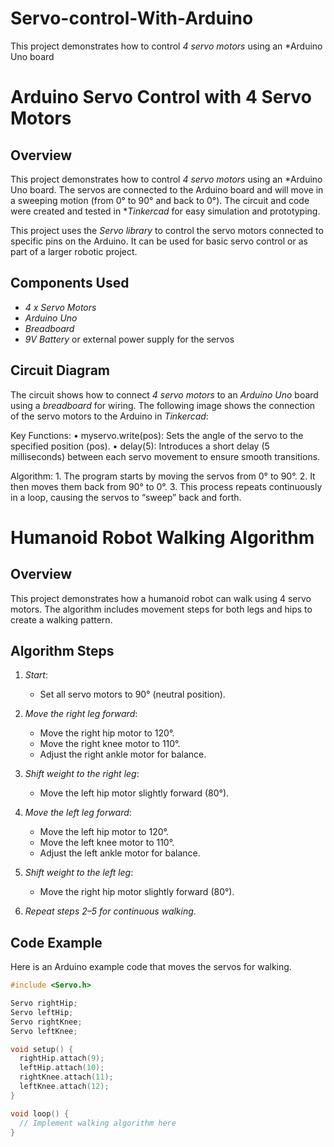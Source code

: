 # Servo-control-With-Arduino
This project demonstrates how to control *4 servo motors* using an *Arduino Uno board

# Arduino Servo Control with 4 Servo Motors

## Overview
This project demonstrates how to control *4 servo motors* using an *Arduino Uno board. The servos are connected to the Arduino board and will move in a sweeping motion (from 0° to 90° and back to 0°). The circuit and code were created and tested in **Tinkercad* for easy simulation and prototyping.

This project uses the *Servo library* to control the servo motors connected to specific pins on the Arduino. It can be used for basic servo control or as part of a larger robotic project.

## Components Used
- *4 x Servo Motors*
- *Arduino Uno*
- *Breadboard*
- *9V Battery* or external power supply for the servos

## Circuit Diagram
The circuit shows how to connect *4 servo motors* to an *Arduino Uno* board using a *breadboard* for wiring. The following image shows the connection of the servo motors to the Arduino in *Tinkercad*:

Key Functions:
	•	myservo.write(pos): Sets the angle of the servo to the specified position (pos).
	•	delay(5): Introduces a short delay (5 milliseconds) between each servo movement to ensure smooth transitions.

Algorithm:
	1.	The program starts by moving the servos from 0° to 90°.
	2.	It then moves them back from 90° to 0°.
	3.	This process repeats continuously in a loop, causing the servos to “sweep” back and forth.

 # Humanoid Robot Walking Algorithm

## Overview
This project demonstrates how a humanoid robot can walk using 4 servo motors. The algorithm includes movement steps for both legs and hips to create a walking pattern.

## Algorithm Steps

1. *Start*:
   - Set all servo motors to 90° (neutral position).
   
2. *Move the right leg forward*:
   - Move the right hip motor to 120°.
   - Move the right knee motor to 110°.
   - Adjust the right ankle motor for balance.

3. *Shift weight to the right leg*:
   - Move the left hip motor slightly forward (80°).

4. *Move the left leg forward*:
   - Move the left hip motor to 120°.
   - Move the left knee motor to 110°.
   - Adjust the left ankle motor for balance.

5. *Shift weight to the left leg*:
   - Move the right hip motor slightly forward (80°).

6. *Repeat steps 2–5 for continuous walking*.

## Code Example
Here is an Arduino example code that moves the servos for walking.

```cpp
#include <Servo.h>

Servo rightHip;
Servo leftHip;
Servo rightKnee;
Servo leftKnee;

void setup() {
  rightHip.attach(9);
  leftHip.attach(10);
  rightKnee.attach(11);
  leftKnee.attach(12);
}

void loop() {
  // Implement walking algorithm here
}
